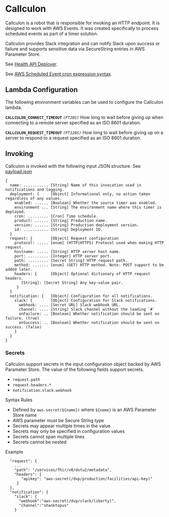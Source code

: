 # Callculon

Callculon is a robot that is responsible for invoking an HTTP endpoint.
It is designed to work with AWS Events.
It was created specifically to process scheduled events as part of a timer solution.

Callculon provides Slack integration and can notify Slack upon success or failure
and supports sensitive data via SecureString entries in AWS Parameter Store.

See [Health API Deployer](https://github.com/department-of-veterans-affairs/health-apis-deployer).

See [AWS Scheduled Event cron expression syntax](https://docs.aws.amazon.com/AmazonCloudWatch/latest/events/ScheduledEvents.html).


## Lambda Configuration

The following environment variables can be used to configure the Callculon lambda.

**`CALLCULON_CONNECT_TIMEOUT`** _`(PT20S)`_
How long to wait before giving up when connecting to a remote server
specified as an ISO 8601 duration.

**`CALLCULON_REQUEST_TIMEOUT`**  _`(PT120S)`_
How long to wait before giving up on a server to respond to a request
specified as an ISO 8601 duration.

## Invoking

Callculon is invoked with the following input JSON structure.
See [payload.json](payload.json)

```
{
  name: ........... [String] Name of this invocation used in notifications and logging.
  deployment: {     [Object] Informational only, no action taken regardless of any values.
    enabled: ...... [Boolean] Whether the source timer was enabled.
    environment ... [String] The environment name where this timer is deployed.
    cron: ......... [Cron] Time schedule.
    product: ...... [String] Production name.
    version: ...... [String] Production deployment version.
    id: ........... [String] Deployment ID.
  }
  request: {        [Object] Request configuration
    protocol: ..... [enum] (HTTP|HTTPS) Protocol used when making HTTP request.
    hostname: ..... [String] HTTP server host name.
    port: ......... [Integer] HTTP server port.
    path: ......... [Secret String] HTTP request path.
    method: ....... [enum] (GET) HTTP method. Note: POST support to be added later.
    headers: {      [Object] Optional dictionary of HTTP request headers.
       [String]: [Secret String] Any key-value pair.
     }
  }
  notification: {   [Object] Configuration for all notifications.
    slack: {        [Object] Configuration for Slack notifications.
      webhook: .... [Secret URL] Slack webhook URL.
      channel: .... [String] Slack channel without the leading `#`
      onFailure: .. [Boolean] Whether notification should be sent on failure. (true)
      onSuccess: .. [Boolean] Whether notification should be sent on success. (false)
    }
  }
}
```

### Secrets
Callculon support secrets in the input configuration object backed by AWS Parameter Store.
The value of the following fields support secrets.
- `request.path`
- `request.headers.*`
- `notification.slack.webhook`

Syntax Rules

- Defined by `aws-secret(${name})` where `${name}` is an AWS Parameter Store name
- AWS parameter must be Secure String type
- Secrets may appear multiple times in the value
- Secrets may only be specified in configuration values
- Secrets cannot span multiple lines
- Secrets cannot be nested

Example
```
  "request": {
    ...
    "path": "/services/fhir/v0/dstu2/metadata",
    "headers": {
       "apikey": "aws-secret(/dvp/production/facilities/api-key)"
     }
  },
  "notification": {
    "slack": {
      "webhook":"aws-secret(/dvp/slack/liberty)",
      "channel":"shanktopus"
    }
```
